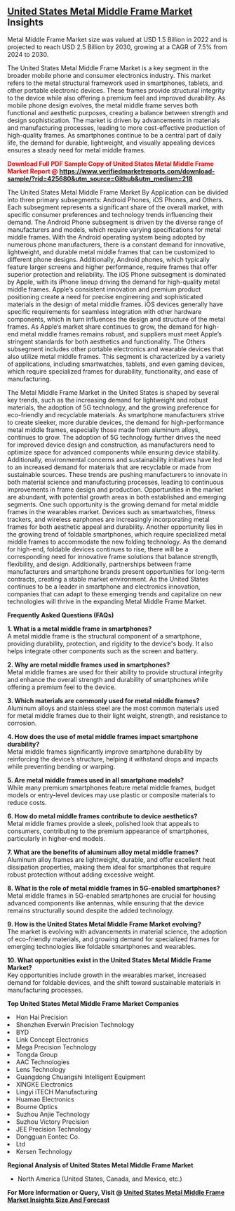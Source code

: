 <h2><a href="https://www.verifiedmarketreports.com/download-sample/?rid=425680&amp;utm_source=Github&amp;utm_medium=218" target="_blank">United States Metal Middle Frame Market</a> Insights</h2><p>Metal Middle Frame Market size was valued at USD 1.5 Billion in 2022 and is projected to reach USD 2.5 Billion by 2030, growing at a CAGR of 7.5% from 2024 to 2030.</p><p> <p>The United States Metal Middle Frame Market is a key segment in the broader mobile phone and consumer electronics industry. This market refers to the metal structural framework used in smartphones, tablets, and other portable electronic devices. These frames provide structural integrity to the device while also offering a premium feel and improved durability. As mobile phone design evolves, the metal middle frame serves both functional and aesthetic purposes, creating a balance between strength and design sophistication. The market is driven by advancements in materials and manufacturing processes, leading to more cost-effective production of high-quality frames. As smartphones continue to be a central part of daily life, the demand for durable, lightweight, and visually appealing devices ensures a steady need for metal middle frames. <strong><p><span class=""><span style="color: #ff0000;"><strong>Download Full PDF Sample Copy of United States Metal Middle Frame Market Report</strong> @ </span><a href="https://www.verifiedmarketreports.com/download-sample/?rid=425680&amp;utm_source=Github&amp;utm_medium=218" target="_blank">https://www.verifiedmarketreports.com/download-sample/?rid=425680&amp;utm_source=Github&amp;utm_medium=218</a></span></p></strong></p> <p>The United States Metal Middle Frame Market By Application can be divided into three primary subsegments: Android Phones, iOS Phones, and Others. Each subsegment represents a significant share of the overall market, with specific consumer preferences and technology trends influencing their demand. The Android Phone subsegment is driven by the diverse range of manufacturers and models, which require varying specifications for metal middle frames. With the Android operating system being adopted by numerous phone manufacturers, there is a constant demand for innovative, lightweight, and durable metal middle frames that can be customized to different phone designs. Additionally, Android phones, which typically feature larger screens and higher performance, require frames that offer superior protection and reliability. The iOS Phone subsegment is dominated by Apple, with its iPhone lineup driving the demand for high-quality metal middle frames. Apple’s consistent innovation and premium product positioning create a need for precise engineering and sophisticated materials in the design of metal middle frames. iOS devices generally have specific requirements for seamless integration with other hardware components, which in turn influences the design and structure of the metal frames. As Apple’s market share continues to grow, the demand for high-end metal middle frames remains robust, and suppliers must meet Apple’s stringent standards for both aesthetics and functionality. The Others subsegment includes other portable electronics and wearable devices that also utilize metal middle frames. This segment is characterized by a variety of applications, including smartwatches, tablets, and even gaming devices, which require specialized frames for durability, functionality, and ease of manufacturing.</p> <p>The Metal Middle Frame Market in the United States is shaped by several key trends, such as the increasing demand for lightweight and robust materials, the adoption of 5G technology, and the growing preference for eco-friendly and recyclable materials. As smartphone manufacturers strive to create sleeker, more durable devices, the demand for high-performance metal middle frames, especially those made from aluminum alloys, continues to grow. The adoption of 5G technology further drives the need for improved device design and construction, as manufacturers need to optimize space for advanced components while ensuring device stability. Additionally, environmental concerns and sustainability initiatives have led to an increased demand for materials that are recyclable or made from sustainable sources. These trends are pushing manufacturers to innovate in both material science and manufacturing processes, leading to continuous improvements in frame design and production. Opportunities in the market are abundant, with potential growth areas in both established and emerging segments. One such opportunity is the growing demand for metal middle frames in the wearables market. Devices such as smartwatches, fitness trackers, and wireless earphones are increasingly incorporating metal frames for both aesthetic appeal and durability. Another opportunity lies in the growing trend of foldable smartphones, which require specialized metal middle frames to accommodate the new folding technology. As the demand for high-end, foldable devices continues to rise, there will be a corresponding need for innovative frame solutions that balance strength, flexibility, and design. Additionally, partnerships between frame manufacturers and smartphone brands present opportunities for long-term contracts, creating a stable market environment. As the United States continues to be a leader in smartphone and electronics innovation, companies that can adapt to these emerging trends and capitalize on new technologies will thrive in the expanding Metal Middle Frame Market.</p> <p><strong>Frequently Asked Questions (FAQs)</strong></p> <p><strong>1. What is a metal middle frame in smartphones?</strong><br> A metal middle frame is the structural component of a smartphone, providing durability, protection, and rigidity to the device's body. It also helps integrate other components such as the screen and battery.</p> <p><strong>2. Why are metal middle frames used in smartphones?</strong><br> Metal middle frames are used for their ability to provide structural integrity and enhance the overall strength and durability of smartphones while offering a premium feel to the device.</p> <p><strong>3. Which materials are commonly used for metal middle frames?</strong><br> Aluminum alloys and stainless steel are the most common materials used for metal middle frames due to their light weight, strength, and resistance to corrosion.</p> <p><strong>4. How does the use of metal middle frames impact smartphone durability?</strong><br> Metal middle frames significantly improve smartphone durability by reinforcing the device’s structure, helping it withstand drops and impacts while preventing bending or warping.</p> <p><strong>5. Are metal middle frames used in all smartphone models?</strong><br> While many premium smartphones feature metal middle frames, budget models or entry-level devices may use plastic or composite materials to reduce costs.</p> <p><strong>6. How do metal middle frames contribute to device aesthetics?</strong><br> Metal middle frames provide a sleek, polished look that appeals to consumers, contributing to the premium appearance of smartphones, particularly in higher-end models.</p> <p><strong>7. What are the benefits of aluminum alloy metal middle frames?</strong><br> Aluminum alloy frames are lightweight, durable, and offer excellent heat dissipation properties, making them ideal for smartphones that require robust protection without adding excessive weight.</p> <p><strong>8. What is the role of metal middle frames in 5G-enabled smartphones?</strong><br> Metal middle frames in 5G-enabled smartphones are crucial for housing advanced components like antennas, while ensuring that the device remains structurally sound despite the added technology.</p> <p><strong>9. How is the United States Metal Middle Frame Market evolving?</strong><br> The market is evolving with advancements in material science, the adoption of eco-friendly materials, and growing demand for specialized frames for emerging technologies like foldable smartphones and wearables.</p> <p><strong>10. What opportunities exist in the United States Metal Middle Frame Market?</strong><br> Key opportunities include growth in the wearables market, increased demand for foldable devices, and the shift toward sustainable materials in manufacturing processes.</p> </p><p><strong>Top United States Metal Middle Frame Market Companies</strong></p><div data-test-id=""><p><li>Hon Hai Precision</li><li> Shenzhen Everwin Precision Technology</li><li> BYD</li><li> Link Concept Electronics</li><li> Mega Precision Technology</li><li> Tongda Group</li><li> AAC Technologies</li><li> Lens Technology</li><li> Guangdong Chuangshi Intelligent Equipment</li><li> XINGKE Electronics</li><li> Lingyi iTECH Manufacturing</li><li> Huamao Electronics</li><li> Bourne Optics</li><li> Suzhou Anjie Technology</li><li> Suzhou Victory Precision</li><li> JEE Precision Technology</li><li> Dongguan Eontec Co.</li><li> Ltd</li><li> Kersen Technology</li></p><div><strong>Regional Analysis of&nbsp;United States Metal Middle Frame Market</strong></div><ul><li dir="ltr"><p dir="ltr">North America&nbsp;(United States, Canada, and Mexico, etc.)</p></li></ul><p><strong>For More Information or Query, Visit @&nbsp;</strong><strong><a href="https://www.verifiedmarketreports.com/product/metal-middle-frame-market/?utm_source=Github&amp;utm_medium=218" target="_blank">United States Metal Middle Frame Market Insights Size And Forecast</a></strong></p></div>

